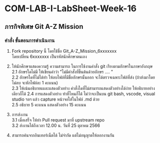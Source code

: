 # COM-LAB-I-LabSheet-Week-16
## ภารกิจพิเศษ Git A-Z Mission

### คำสั่ง  ขั้นตอนการดำเนินงาน

1. Fork repository นี้ โดยใช้ชื่อ Git_A-Z_Mission_6xxxxxxx  
   โดยเปลี่ยน 6xxxxxxx เป็นรหัสนักศึกษาตนเอง

2. ให้นักศึกษาแสดงความรู้ ความสามารถ ในการใช้งานคำสั่ง git เรียงตามอักษรในภาษาอังกฤษ  
2.1 อักษรใดไม่มี ให้เขียนคำว่า "ไม่มีคำสั่งที่ขึ้นต้นด้วยอักษร .... "  
2.2 อักษรใดที่ไม่ได้ทำ ให้ลบไฟล์ที่มีชื่ออักษรนั้นออก จะได้ตรวจเฉพาะไฟล์ที่ส่ง (ถ้าส่งมาโดยไม่ลบ จะหักไฟล์ละ 1 คะแนน)  
2.3 ให้เน้นอธิบายแและแสดงตัวอย่าง คำสั่งใดที่ไม่สามารถแสดงตัวอย่างได้ง่าย ให้อธิบายอย่างเดียวก็ได้
2.4 การแสดงตัวอย่าง ทำที่ไหนก็ได้ ไม่ว่าจะเป็นบน git bash, vscode, visual studio ฯลฯ แล้ว capture หน้าจอใส่ในไฟล์ .md ด้วย   
2.5 อธิบาย 5 คะแนน แสดงตัวอย่าง 15 คะแนน

4. การส่งงาน  
  3.1 เมื่อเสร็จ ให้ทำ Pull request มาที่ upstream repo  
  3.2 ส่งงานได้ถึงเวลา 12.00 น. วันที่ 25 ตุลาคม 2566

5. สามารถค้นจากอินเทอร์เน็ตได้ ไม่จำกัด แต่ไม่อนุญาตให้ลอกงานกัน

 

